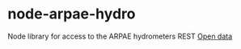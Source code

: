 # node-arpae-hydro

Node library for access to the ARPAE hydrometers REST [Open data](https://dati.arpae.it/dataset/dati-dalle-stazioni-meteo-locali-della-rete-idrometeorologica-regionale)